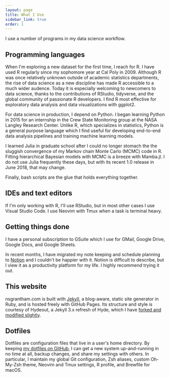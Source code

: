 ```yaml
---
layout: page
title: What I Use
sidebar_link: true
order: 1
---
```


I use a number of programs in my data science workflow.

## Programming languages

When I'm exploring a new dataset for the first time, I reach for R. I have used R regularly since my sophomore year at Cal Poly in 2009. Although R was once relatively unknown outside of academic statistics departments, the rise of data science as a new discipline has made R accessible to a much wider audence. Today it is especially welcoming to newcomers to data science, thanks to the contributions of RStudio, tidyverse, and the global community of passionate R developers. I find R most effective for exploratory data analysis and data visualizations with ggplot2.

For data science in production, I depend on Python. I began learning Python in 2015 for an internship in the Crew State Monitoring group at the NASA Langley Research Center. Unlike R, which specializes in statistics, Python is a general purpose language which I find useful for developing end-to-end data analysis pipelines and training machine learning models.

I learned Julia in graduate school after I could no longer stomach the the sluggish convergence of my Markov chain Monte Carlo (MCMC) code in R. Fitting hierarchical Bayesian models with MCMC is a breeze with Mamba.jl. I do not use Julia frequently these days, but with its recent 1.0 release in June 2018, that may change.

Finally, bash scripts are the glue that holds everything together.

## IDEs and text editors

If I'm only working with R, I'll use RStudio, but in most other cases I use Visual Studio Code. I use Neovim with Tmux when a task is terminal heavy.

## Getting things done

I have a personal subscription to GSuite which I use for GMail, Google Drive, Google Docs, and Google Sheets.

In recent months, I have migrated my note keeping and schedule planning to [Notion](https://www.notion.so/) and I couldn't be happier with it. Notion is difficult to describe, but I view it as a productivity platform for my life. I highly recommend trying it out.

## This website

nsgrantham.com is built with [Jekyll](http://jekyllrb.com), a blog-aware, static site generator in Ruby, and is hosted freely with GitHub Pages. Its structure and style is courtesy of Hydeout, a Jekyll 3.x refresh of Hyde, which I have [forked and modified slightly](http://github.com/nsgrantham/hydeout).

## Dotfiles

Dotfiles are configuration files that live in a user's home directory. By keeping [my dotfiles on GitHub](http://github.com/nsgrantham/dotfiles), I can get a new system up-and-running in no time at all, backup changes, and share my settings with others. In particular, I maintain my global Git configuration, Zsh aliases, custom Oh-My-Zsh theme, Neovim and Tmux settings, R profile, and Brewfile for macOS.